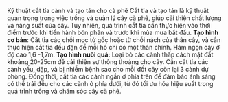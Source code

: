 Kỹ thuật cắt tỉa cành và tạo tán cho cà phê
Cắt tỉa và tạo tán là kỹ thuật quan trọng trong việc trồng và quản lý cây cà phê, giúp cải thiện chất lượng và năng suất của cây. Tuy nhiên, quá trình cắt tỉa cần thực hiện vào thời điểm trước khi tiến hành bón phân và trước khi mùa mưa bắt đầu.
**Tạo hình cơ bản**: Cắt tỉa các chồi mọc từ gốc hoặc từ chồi nách của thân cây, và cần thực hiện cắt tỉa đều đặn để mỗi hố chỉ có một thân chính. Hãm ngọn cây ở độ cao 1,6 -1,7m.
**Tạo hình nuôi quả:** Loại bỏ các cành thấp cách mặt đất khoảng 20-25cm để cải thiện sự thông thoáng cho cây. Cần cắt tỉa các cành yếu, dập, và bị nhiễm bệnh sao cho mỗi đốt cây còn lại 3 cành dự phòng. Đồng thời, cắt tỉa các cành ngắn ở phía trên để đảm bảo ánh sáng có thể trải đều cho các cành ở phía dưới, từ đó tối ưu hóa hiệu suất trong quá trình trồng và chăm sóc cây cà phê.


